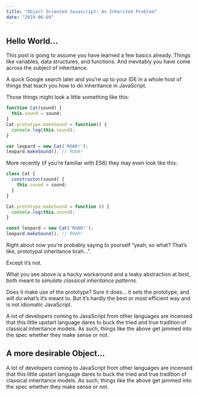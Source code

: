 ```yaml
---
title: "Object Oriented Javascript: An Inherited Problem"
date: "2019-06-09"
---
```


## Hello World...

This post is going to assume you have learned a few basics already. Things like variables, data structures, and functions. And inevitably you have come across the subject of inheritance.

A quick Google search later and you’re up to your IDE in a whole host of things that teach you how to do inheritance in JavaScript.

Those things might look a little something like this:

```javascript
function Cat(sound) {
  this.sound = sound;
}
Cat.prototype.makeSound = function() {
  console.log(this.sound);
}

var leopard = new Cat('ROAR!');
leopard.makeSound(); // ROAR!
```

More recently (if you’re familiar with ES6) they may even look like this:

```javascript
class Cat {
  constructor(sound) {
    this.sound = sound;
  }
}

Cat.prototype.makeSound = function () {
  console.log(this.sound);
}

const leopard = new Cat('ROAR!');
leopard.makeSound(); // ROAR!
```

Right about now you’re probably saying to yourself “yeah, so what? That’s like, prototypal inheritance brah…”.

Except it’s not.

What you see above is a hacky workaround and a leaky abstraction at best, both meant to *simulate classical inheritance patterns*.

Does it make use of the prototype? Sure it does… it sets the prototype, and will do what’s it’s meant to. But it’s hardly the best or most efficient way and is not idiomatic JavaScript.

A lot of developers coming to JavaScript from other languages are incensed that this little upstart language dares to buck the tried and true tradition of classical inheritance models. As such, things like the above get jammed into the spec whether they make sense or not.

## A more desirable Object…

A lot of developers coming to JavaScript from other languages are incensed that this little upstart language dares to buck the tried and true tradition of classical inheritance models. As such, things like the above get jammed into the spec whether they make sense or not.
